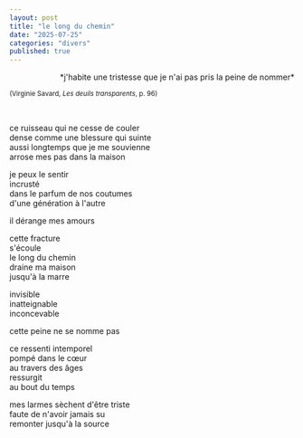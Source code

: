 ```yaml
---
layout: post
title: "le long du chemin"
date: "2025-07-25"
categories: "divers"
published: true
---
```


<p style="text-align: right;">  
*j'habite une tristesse  
que je n'ai pas pris la peine de nommer*  

<sup>(Virginie Savard, *Les deuils transparents*, p. 96)</sup>  
</p>
<br/>  

ce ruisseau qui ne cesse de couler  
dense comme une blessure qui suinte  
aussi longtemps que je me souvienne  
arrose mes pas dans la maison  

je peux le sentir  
incrusté  
dans le parfum de nos coutumes  
d'une génération à l'autre  

il dérange mes amours  

cette fracture  
s'écoule  
le long du chemin  
draine ma maison  
jusqu'à la marre  

invisible  
inatteignable  
inconcevable  

cette peine ne se nomme pas  

ce ressenti intemporel  
pompé dans le cœur  
au travers des âges  
ressurgit  
au bout du temps  

mes larmes sèchent d'être triste  
faute de n'avoir jamais su  
remonter jusqu'à la source  
